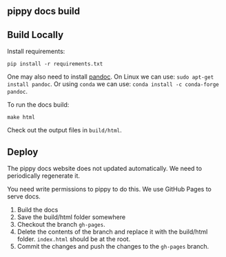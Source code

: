 pippy docs build
--------------------

## Build Locally

Install requirements:
```
pip install -r requirements.txt
```

One may also need to install [pandoc](https://pandoc.org/installing.html). On Linux we can use: `sudo apt-get install pandoc`. Or using `conda` we can use: `conda install -c conda-forge pandoc`.

To run the docs build:
```
make html
```

Check out the output files in `build/html`.

## Deploy

The pippy docs website does not updated automatically. We need to periodically regenerate it.

You need write permissions to pippy to do this. We use GitHub Pages to serve docs.

1. Build the docs
2. Save the build/html folder somewhere
3. Checkout the branch `gh-pages`.
4. Delete the contents of the branch and replace it with the build/html folder. `index.html` should be at the root.
5. Commit the changes and push the changes to the `gh-pages` branch.
